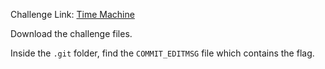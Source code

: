 Challenge Link: [Time Machine](https://play.picoctf.org/practice/challenge/425)

Download the challenge files.

Inside the `.git` folder, find the `COMMIT_EDITMSG` file which contains the flag.
